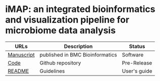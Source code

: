 
# iMAP: an integrated bioinformatics and visualization pipeline for microbiome data analysis

| URLs | Description | Status |
|-------|--------------------| --------- |
|[Manuscript](https://bmcbioinformatics.biomedcentral.com/articles/10.1186/s12859-019-2965-4) | published in BMC Bioinformatics | Software |
|[Code](https://github.com/tmbuza/Systematic-Microbiome-Data-Analysis) | Github repository | Pre-Release |
|[README](https://github.com/tmbuza/iMAP/blob/master/README2.md/) | Guidelines | User's guide |
